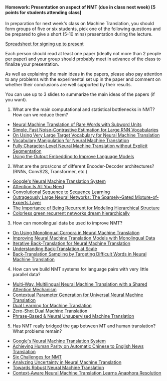 #### Homework: Presentation on aspect of NMT (due in class next week) [5 points for students attending class]

In preparation for next week's class on Machine Translation, you should form groups of five or six students, pick one of the following questions and be prepared to give a short (5-10 mins) presentation during the lecture. 

[Spreadsheet for signing up to present](https://docs.google.com/spreadsheets/d/14GDtxQlvTTEFURvPZ6r_EeCFdpkaJ37Yu00MQ8WXsa0/edit?usp=sharing)

Each person should read at least one paper (ideally not more than 2 people per paper) and your group should probably meet in advance of the class to finalize your presentation. 

As well as explaining the main ideas in the papers, please also pay attention to any problems with the experimental set up in the paper and comment on whether their conclusions are well supported by their results. 

You can use up to 3 slides to summarize the main ideas of the papers (if you want).


1. What are the main computational and statistical bottlenecks in NMT? How can we reduce them?
  * [Neural Machine Translation of Rare Words with Subword Units](https://arxiv.org/pdf/1508.07909.pdf)
  * [Simple, Fast Noise-Contrastive Estimation for Large RNN Vocabularies](http://www.aclweb.org/anthology/N16-1145.pdf)
  * [On Using Very Large Target Vocabulary for Neural Machine Translation](http://www.aclweb.org/anthology/P15-1001)
  * [Vocabulary Manipulation for Neural Machine Translation](http://www.aclweb.org/anthology/P16-2021)
  * [Fully Character-Level Neural Machine Translation without Explicit Segmentation](http://aclweb.org/anthology/Q17-1026)
  * [Using the Output Embedding to Improve Language Models](http://www.aclweb.org/anthology/E17-2025)

2. What are the pros/cons of different Encoder-Decoder architectures? (RNNs, ConvS2S, Transformer, etc.)
  * [Google's Neural Machine Translation System](https://arxiv.org/pdf/1609.08144.pdf)
  * [Attention Is All You Need](https://arxiv.org/abs/1706.03762)
  * [Convolutional Sequence to Sequence Learning](https://arxiv.org/pdf/1705.03122.pdf)
  * [Outrageously Large Neural Networks: The Sparsely-Gated Mixture-of-Experts Layer](https://arxiv.org/pdf/1701.06538.pdf)
  * [The Importance of Being Recurrent for Modeling Hierarchical Structure](https://arxiv.org/pdf/1803.03585.pdf)
  * [Colorless green recurrent networks dream hierarchically](https://arxiv.org/pdf/1803.11138.pdf)

3. How can monolingual data be used to improve NMT?
  * [On Using Monolingual Corpora in Neural Machine Translation](https://arxiv.org/pdf/1503.03535.pdf)
  * [Improving Neural Machine Translation Models with Monolingual Data](https://arxiv.org/abs/1511.06709)
  * [Iterative Back-Translation for Neural Machine Translation](http://www.aclweb.org/anthology/W18-2703)
  * [Understanding Back-Translation at Scale](https://arxiv.org/pdf/1808.09381.pdf)
  * [Back-Translation Sampling by Targeting Difficult Words in Neural Machine Translation](https://arxiv.org/pdf/1808.09006.pdf)

4. How can we build NMT systems for language pairs with very little parallel data?
  * [Multi-Way, Multilingual Neural Machine Translation with a Shared Attention Mechanism](http://www.aclweb.org/anthology/N16-1101)
  * [Contextual Parameter Generation for Universal Neural Machine Translation](https://arxiv.org/abs/1808.08493)
  * [Dual Learning for Machine Translation](https://arxiv.org/pdf/1611.00179.pdf)
  * [Zero-Shot Dual Machine Translation](https://arxiv.org/abs/1805.10338)
  * [Phrase-Based & Neural Unsupervised Machine Translation](https://arxiv.org/pdf/1804.07755.pdf)

5. Has NMT really bridged the gap between MT and human translation? What problems remain?
  * [Google's Neural Machine Translation System](https://arxiv.org/pdf/1609.08144.pdf)
  * [Achieving Human Parity on Automatic Chinese to English News Translation](https://www.microsoft.com/en-us/research/uploads/prod/2018/03/final-achieving-human.pdf)
  * [Six Challenges for NMT](http://www.aclweb.org/anthology/W17-3204)
  * [Analyzing Uncertainty in Neural Machine Translation](https://arxiv.org/pdf/1803.00047.pdf)
  * [Towards Robust Neural Machine Translation](https://arxiv.org/pdf/1805.06130.pdf)
  * [Context-Aware Neural Machine Translation Learns Anaphora Resolution](http://www.aclweb.org/anthology/P18-1117)
